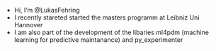 - Hi, I’m @LukasFehring
- I recently stareted started the masters programm at Leibniz Uni Hannover
- I am also part of the development of the libaries ml4pdm (machine learning for predictive maintanance) and py_experimenter
